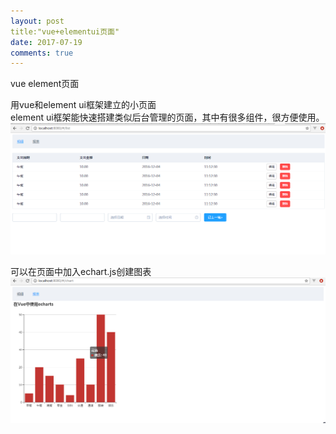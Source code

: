 ```yaml
---
layout: post
title:"vue+elementui页面"
date: 2017-07-19 
comments: true
---
```



 vue element页面
  
  用vue和element ui框架建立的小页面  
  element ui框架能快速搭建类似后台管理的页面，其中有很多组件，很方便使用。  
  ![Alt text](../images/vue3.png)  
  
  可以在页面中加入echart.js创建图表  
  ![Alt text](../images/vue4.png) 